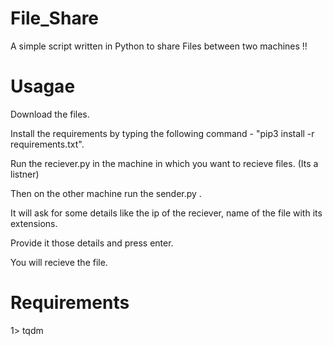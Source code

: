 # File_Share
A simple script written in Python to share Files between two machines !!

# Usagae

Download the files.


Install the requirements by typing the following command - "pip3 install -r requirements.txt".


Run the reciever.py in the machine in which you want to recieve files. (Its a listner)


Then on the other machine run the sender.py .


It will ask for some details like the ip of the reciever, name of the file with its extensions.


Provide it those details and press enter.


You will recieve the file.



# Requirements


1> tqdm
